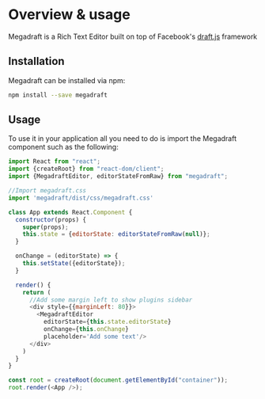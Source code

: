 # Overview & usage

Megadraft is a Rich Text Editor built on top of Facebook's
[draft.js](https://facebook.github.io/draft-js/) framework

## Installation

Megadraft can be installed via npm:

```sh
npm install --save megadraft
```

## Usage

To use it in your application all you need to do is import the Megadraft
component such as the following:

```js
import React from "react";
import {createRoot} from "react-dom/client";
import {MegadraftEditor, editorStateFromRaw} from "megadraft";

//Import megadraft.css
import 'megadraft/dist/css/megadraft.css'

class App extends React.Component {
  constructor(props) {
    super(props);
    this.state = {editorState: editorStateFromRaw(null)};
  }

  onChange = (editorState) => {
    this.setState({editorState});
  }

  render() {
    return (
      //Add some margin left to show plugins sidebar
      <div style={{marginLeft: 80}}>
        <MegadraftEditor
          editorState={this.state.editorState}
          onChange={this.onChange}
          placeholder='Add some text'/>
      </div>
    )
  }
}

const root = createRoot(document.getElementById("container"));
root.render(<App />);
```

